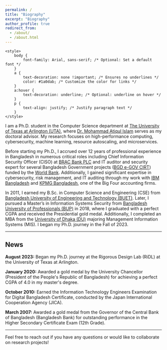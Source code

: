 ```yaml
---
permalink: /
title: "Biography"
excerpt: "Biography"
author_profile: true
redirect_from: 
  - /about/
  - /about.html
---
```


<html lang="en">
<head>
    <meta charset="UTF-8">
    <meta name="viewport" content="width=device-width, initial-scale=1.0">
    
    <style>
        body {
            font-family: Arial, sans-serif; /* Optional: Set a default font */
        }
        a {
            text-decoration: none !important; /* Ensures no underlines */
            color: #1a0dab; /* Customize the color for links */
        }
        a:hover {
            text-decoration: underline; /* Optional: underline on hover */
        }
        p {
            text-align: justify; /* Justify paragraph text */
        }
    </style>
</head>
<body>



<p>I am a Ph.D. student in the Computer Science department at <a href="https://www.uta.edu/academics/schools-colleges/engineering/academics/departments/cse/">The University of Texas at Arlington (UTA)</a>, where <a href="https://crystal.uta.edu/~mislam/">Dr. Mohammad Atiqul Islam</a> serves as my doctoral advisor. My research focuses on high-performance computing, cybersecurity, machine learning, resource autoscaling, and microservices.</p>

<p>Before starting my Ph.D., I accrued over 12 years of professional experience in Bangladesh in numerous critical roles including Chief Information Security Officer (CISO) at <a href="https://www.bracbank.com/en/">BRAC Bank PLC</a> and IT auditor and security expert for several Bangladesh Government projects (<a href="https://www.cirt.gov.bd/">BGD e-GOV CIRT</a>) funded by the <a href="https://www.worldbank.org/">World Bank</a>. Additionally, I gained significant expertise in cybersecurity, risk management, and IT auditing through my work with <a href="https://www.ibm.com/us-en/">IBM Bangladesh</a> and <a href="https://kpmg.com/bd/en/home.html/">KPMG Bangladesh</a>, one of the Big Four accounting firms.</p>

<p>In 2011, I earned my B.Sc. in Computer Science and Engineering (CSE) from <a href="https://www.cse.buet.ac.bd/">Bangladesh University of Engineering and Technology (BUET)</a>. Later, I pursued a Master’s in Information Systems Security from <a href="https://bup.edu.bd/academics/academic_details/464">Bangladesh University of Professionals (BUP)</a> in 2018, where I graduated with a perfect CGPA and received the Presidential gold medal. Additionally, I completed an MBA from the <a href="https:/www.fbs-du.com/mis.php/">University of Dhaka (DU)</a> majoring Management Information Systems (MIS). I began my Ph.D. journey in the Fall of 2023.</p>

---

<h2>News</h2>

<p><strong>August 2023:</strong> Began my Ph.D. journey at the Rigorous Design Lab (RiDL) at the University of Texas at Arlington.</p>

<p><strong>January 2020:</strong> Awarded a gold medal by the University Chancellor (President of the People's Republic of Bangladesh) for achieving a perfect CGPA of 4.0 in my master's degree.</p>

<p><strong>October 2010:</strong> Earned the Information Technology Engineers Examination for Digital Bangladesh Certificate, conducted by the Japan International Cooperation Agency (JICA).</p>

<p><strong>March 2007:</strong> Awarded a gold medal from the Governor of the Central Bank of Bangladesh (Bangladesh Bank) for outstanding performance in the Higher Secondary Certificate Exam (12th Grade).</p>

---

<p>Feel free to reach out if you have any questions or would like to collaborate on research projects!</p>

</body>
</html>
